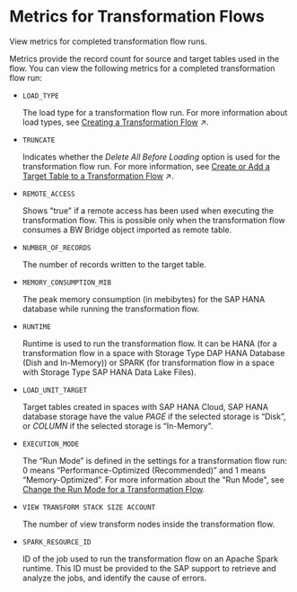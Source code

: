 <!-- loiob42fa5b6f4e04a9491efa9bf7dab0929 -->

# Metrics for Transformation Flows

View metrics for completed transformation flow runs.

Metrics provide the record count for source and target tables used in the flow. You can view the following metrics for a completed transformation flow run:

-   `LOAD_TYPE`

    The load type for a transformation flow run. For more information about load types, see [Creating a Transformation Flow](https://help.sap.com/viewer/24f836070a704022a40c15442163e5cf/DEV_CURRENT/en-US/f7161e6c20204672ac4a6d90c81762e4.html "Create a transformation flow to load data from one or more sources, apply transformations (such as a join), and output the result in a target table. You can load a full set of data from one or more sources to a target table. You can add local tables and views, Open SQL schema objects, and also remote tables located in BW Bridge spaces. You can also load delta changes (including deleted records) from one source table to a target table.") :arrow_upper_right:.

-   `TRUNCATE`

    Indicates whether the *Delete All Before Loading* option is used for the transformation flow run. For more information, see [Create or Add a Target Table to a Transformation Flow](https://help.sap.com/viewer/24f836070a704022a40c15442163e5cf/DEV_CURRENT/en-US/0950746ab4444e5ca6a665ee1b0380a1.html "A transformation flow writes data to a target table. You can create a new target table or use an existing one.") :arrow_upper_right:.

-   `REMOTE_ACCESS` 

    Shows "true" if a remote access has been used when executing the transformation flow. This is possible only when the transformation flow consumes a BW Bridge object imported as remote table.

-   `NUMBER_OF_RECORDS`

    The number of records written to the target table.

-   `MEMORY_CONSUMPTION_MIB`

    The peak memory consumption \(in mebibytes\) for the SAP HANA database while running the transformation flow.

-   `RUNTIME`

    Runtime is used to run the transformation flow. It can be HANA \(for a transformation flow in a space with Storage Type DAP HANA Database \(Dish and In-Memory\)\) or SPARK \(for transformation flow in a space with Storage Type SAP HANA Data Lake Files\).

-   `LOAD_UNIT_TARGET` 

    Target tables created in spaces with SAP HANA Cloud, SAP HANA database storage have the value *PAGE* if the selected storage is “Disk”, or *COLUMN* if the selected storage is “In-Memory”.

-   `EXECUTION_MODE` 

    The “Run Mode” is defined in the settings for a transformation flow run: 0 means “Performance-Optimized \(Recommended\)” and 1 means “Memory-Optimized”. For more information about the "Run Mode", see [Change the Run Mode for a Transformation Flow](change-the-run-mode-for-a-transformation-flow-f7da029.md).

-   `VIEW TRANSFORM STACK SIZE ACCOUNT`

    The number of view transform nodes inside the transformation flow.

-   `SPARK_RESOURCE_ID`

    ID of the job used to run the transformation flow on an Apache Spark runtime. This ID must be provided to the SAP support to retrieve and analyze the jobs, and identify the cause of errors.


